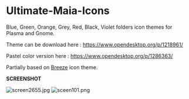 # Ultimate-Maia-Icons
Blue, Green, Orange, Grey, Red, Black, Violet folders icon themes for Plasma and Gnome.

Theme can be download here : https://www.opendesktop.org/p/1218961/

Pastel color version here : https://www.opendesktop.org/p/1286363/

Partially based on <a href="https://github.com/KDE/breeze-icons">Breeze</a> icon theme.

<b>SCREENSHOT</b>

<img src="https://cdn.scrot.moe/images/2018/09/16/screen2655.jpg" alt="screen2655.jpg" border="0" />

<img src="https://cdn.scrot.moe/images/2019/08/02/sceen101.png" alt="sceen101.png" border="0" />

